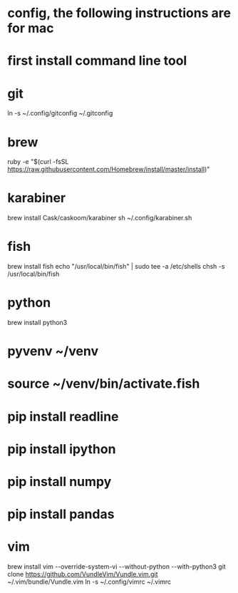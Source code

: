 # config, the following instructions are for mac
# first install command line tool

# git
ln -s ~/.config/gitconfig ~/.gitconfig

# brew
ruby -e "$(curl -fsSL https://raw.githubusercontent.com/Homebrew/install/master/install)"

# karabiner
brew install Cask/caskoom/karabiner
sh ~/.config/karabiner.sh

# fish
brew install fish
echo "/usr/local/bin/fish" | sudo tee -a /etc/shells
chsh -s /usr/local/bin/fish

# python
brew install python3
# pyvenv ~/venv
# source ~/venv/bin/activate.fish 
# pip install readline
# pip install ipython
# pip install numpy
# pip install pandas

# vim
brew install vim --override-system-vi --without-python --with-python3
git clone https://github.com/VundleVim/Vundle.vim.git ~/.vim/bundle/Vundle.vim
ln -s ~/.config/vimrc ~/.vimrc
